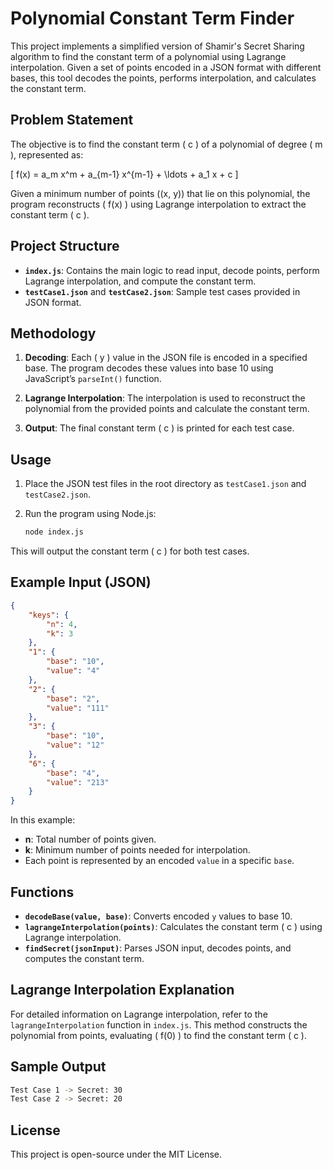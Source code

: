 # Polynomial Constant Term Finder

This project implements a simplified version of Shamir's Secret Sharing algorithm to find the constant term of a polynomial using Lagrange interpolation. Given a set of points encoded in a JSON format with different bases, this tool decodes the points, performs interpolation, and calculates the constant term.

## Problem Statement

The objective is to find the constant term \( c \) of a polynomial of degree \( m \), represented as:

\[
f(x) = a_m x^m + a_{m-1} x^{m-1} + \ldots + a_1 x + c
\]

Given a minimum number of points \((x, y)\) that lie on this polynomial, the program reconstructs \( f(x) \) using Lagrange interpolation to extract the constant term \( c \).

## Project Structure

- **`index.js`**: Contains the main logic to read input, decode points, perform Lagrange interpolation, and compute the constant term.
- **`testCase1.json`** and **`testCase2.json`**: Sample test cases provided in JSON format.
  
## Methodology

1. **Decoding**:
   Each \( y \) value in the JSON file is encoded in a specified base. The program decodes these values into base 10 using JavaScript’s `parseInt()` function.

2. **Lagrange Interpolation**:
   The interpolation is used to reconstruct the polynomial from the provided points and calculate the constant term.

3. **Output**:
   The final constant term \( c \) is printed for each test case.


## Usage

1. Place the JSON test files in the root directory as `testCase1.json` and `testCase2.json`.
2. Run the program using Node.js:

   ```bash
   node index.js
   ```

This will output the constant term \( c \) for both test cases.

## Example Input (JSON)

```json
{
    "keys": {
        "n": 4,
        "k": 3
    },
    "1": {
        "base": "10",
        "value": "4"
    },
    "2": {
        "base": "2",
        "value": "111"
    },
    "3": {
        "base": "10",
        "value": "12"
    },
    "6": {
        "base": "4",
        "value": "213"
    }
}
```

In this example:

- **n**: Total number of points given.
- **k**: Minimum number of points needed for interpolation.
- Each point is represented by an encoded `value` in a specific `base`.

## Functions

- **`decodeBase(value, base)`**: Converts encoded `y` values to base 10.
- **`lagrangeInterpolation(points)`**: Calculates the constant term \( c \) using Lagrange interpolation.
- **`findSecret(jsonInput)`**: Parses JSON input, decodes points, and computes the constant term.

## Lagrange Interpolation Explanation

For detailed information on Lagrange interpolation, refer to the `lagrangeInterpolation` function in `index.js`. This method constructs the polynomial from points, evaluating \( f(0) \) to find the constant term \( c \).

## Sample Output

```bash
Test Case 1 -> Secret: 30
Test Case 2 -> Secret: 20
```

## License

This project is open-source under the MIT License.

